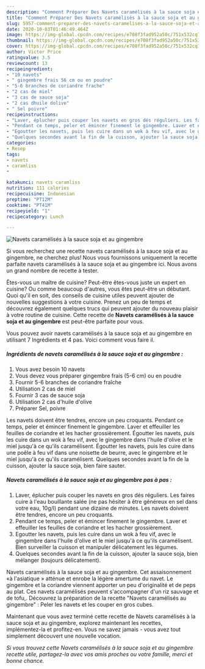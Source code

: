 ```yaml
---
description: "Comment Préparer Des Navets caramélisés à la sauce soja et au gingembre"
title: "Comment Préparer Des Navets caramélisés à la sauce soja et au gingembre"
slug: 5957-comment-preparer-des-navets-caramelises-a-la-sauce-soja-et-au-gingembre
date: 2020-10-03T01:46:49.464Z
image: https://img-global.cpcdn.com/recipes/e708f3fad952a50c/751x532cq70/navets-caramelises-a-la-sauce-soja-et-au-gingembre-photo-principale-de-la-recette.jpg
thumbnail: https://img-global.cpcdn.com/recipes/e708f3fad952a50c/751x532cq70/navets-caramelises-a-la-sauce-soja-et-au-gingembre-photo-principale-de-la-recette.jpg
cover: https://img-global.cpcdn.com/recipes/e708f3fad952a50c/751x532cq70/navets-caramelises-a-la-sauce-soja-et-au-gingembre-photo-principale-de-la-recette.jpg
author: Victor Price
ratingvalue: 3.5
reviewcount: 13
recipeingredient:
- "10 navets"
- " gingembre frais 56 cm ou en poudre"
- "5-6 branches de coriandre frache"
- "2 cas de miel"
- "3 cas de sauce soja"
- "2 cas dhuile dolive"
- " Sel poivre"
recipeinstructions:
- "Laver, éplucher puis couper les navets en gros dés réguliers. Les faires cuire à l&#39;eau bouillante salée (ne pas hésiter à être généreux en sel dans votre eau, 10g/l) pendant une dizaine de minutes. Les navets doivent être tendres, encore un peu croquants."
- "Pendant ce temps, peler et émincer finement le gingembre. Laver et effeuiller les feuilles de coriandre et les hacher grossièrement."
- "Egoutter les navets, puis les cuire dans un wok à feu vif, avec le gingembre dans l&#39;huile d&#39;olive et le miel jusqu&#39;à ce qu&#39;ils caramélisent. Bien surveiller la cuisson et manipuler délicatement les légumes."
- "Quelques secondes avant la fin de la cuisson, ajouter la sauce soja, bien mélanger (toujours délicatement)."
categories:
- Resep
tags:
- navets
- caramliss
- 

katakunci: navets caramliss  
nutrition: 111 calories
recipecuisine: Indonesian
preptime: "PT12M"
cooktime: "PT41M"
recipeyield: "1"
recipecategory: Lunch

---
```



![Navets caramélisés à la sauce soja et au gingembre](https://img-global.cpcdn.com/recipes/e708f3fad952a50c/751x532cq70/navets-caramelises-a-la-sauce-soja-et-au-gingembre-photo-principale-de-la-recette.jpg)

Si vous recherchez une recette navets caramélisés à la sauce soja et au gingembre, ne cherchez plus! Nous vous fournissons uniquement la recette parfaite navets caramélisés à la sauce soja et au gingembre ici. Nous avons un grand nombre de recette à tester.

Êtes-vous un maître de cuisine? Peut-être êtes-vous juste un expert en cuisine? Ou comme beaucoup d'autres, vous êtes peut-être un débutant. Quoi qu'il en soit, des conseils de cuisine utiles peuvent ajouter de nouvelles suggestions à votre cuisine. Prenez un peu de temps et découvrez également quelques trucs qui peuvent ajouter du nouveau plaisir à votre routine de cuisine. Cette recette de <strong> Navets caramélisés à la sauce soja et au gingembre </strong> est peut-être parfaite pour vous.

<!--inarticleads1-->

Vous pouvez avoir navets caramélisés à la sauce soja et au gingembre en utilisant 7 Ingrédients et 4 pas. Voici comment vous faire il.

##### Ingrédients de navets caramélisés à la sauce soja et au gingembre :

1. Vous avez besoin 10 navets
1. Vous devez vous préparer  gingembre frais (5-6 cm) ou en poudre
1. Fournir 5-6 branches de coriandre fraîche
1. Utilisation 2 cas de miel
1. Fournir 3 cas de sauce soja
1. Utilisation 2 cas d&#39;huile d&#39;olive
1. Préparer  Sel, poivre


Les navets doivent être tendres, encore un peu croquants. Pendant ce temps, peler et émincer finement le gingembre. Laver et effeuiller les feuilles de coriandre et les hacher grossièrement. Égoutter les navets, puis les cuire dans un wok à feu vif, avec le gingembre dans l&#39;huile d&#39;olive et le miel jusqu&#39;à ce qu&#39;ils caramélisent. Égoutter les navets, puis les cuire dans une poêle à feu vif dans une noisette de beurre, avec le gingembre et le miel jusqu&#39;à ce qu&#39;ils caramélisent. Quelques secondes avant la fin de la cuisson, ajouter la sauce soja, bien faire sauter. 

<!--inarticleads2-->

##### Navets caramélisés à la sauce soja et au gingembre pas à pas :

1. Laver, éplucher puis couper les navets en gros dés réguliers. Les faires cuire à l&#39;eau bouillante salée (ne pas hésiter à être généreux en sel dans votre eau, 10g/l) pendant une dizaine de minutes. Les navets doivent être tendres, encore un peu croquants.
1. Pendant ce temps, peler et émincer finement le gingembre. Laver et effeuiller les feuilles de coriandre et les hacher grossièrement.
1. Egoutter les navets, puis les cuire dans un wok à feu vif, avec le gingembre dans l&#39;huile d&#39;olive et le miel jusqu&#39;à ce qu&#39;ils caramélisent. Bien surveiller la cuisson et manipuler délicatement les légumes.
1. Quelques secondes avant la fin de la cuisson, ajouter la sauce soja, bien mélanger (toujours délicatement).


Navets caramélisés à la sauce soja et au gingembre. Cet assaisonnement «à l&#39;asiatique » atténue et enrobe la légère amertume du navet. Le gingembre et la coriandre viennent apporter un peu d&#39;originalité et de peps au plat. Ces navets caramélisés peuvent s&#39;accompagner d&#39;un riz sauvage et de tofu,. Découvrez la préparation de la recette &#34;Navets caramélisés au gingembre&#34; : Peler les navets et les couper en gros cubes. 

<!--inarticleads1-->

<p>
Maintenant que vous avez terminé cette recette de Navets caramélisés à la sauce soja et au gingembre, explorez maintenant les recettes, implémentez-la et profitez-en. Vous ne savez jamais - vous avez tout simplement découvert une nouvelle vocation.
</p>

<p>
<i>Si vous trouvez cette Navets caramélisés à la sauce soja et au gingembre recette utile, partagez-la avec vos amis proches ou votre famille, merci et bonne chance.</i>
</p>
